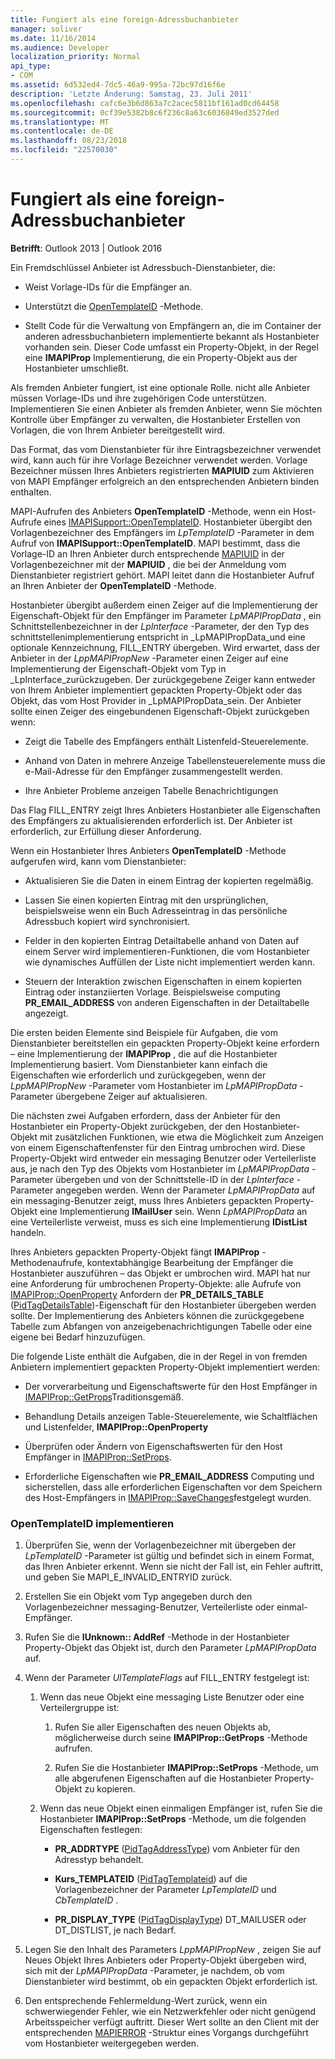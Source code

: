 ```yaml
---
title: Fungiert als eine foreign-Adressbuchanbieter
manager: soliver
ms.date: 11/16/2014
ms.audience: Developer
localization_priority: Normal
api_type:
- COM
ms.assetid: 6d532ed4-7dc5-46a9-995a-72bc97d16f6e
description: 'Letzte Änderung: Samstag, 23. Juli 2011'
ms.openlocfilehash: cafc6e3b6d863a7c2acec5811bf161ad0cd64458
ms.sourcegitcommit: 0cf39e5382b8c6f236c8a63c6036849ed3527ded
ms.translationtype: MT
ms.contentlocale: de-DE
ms.lasthandoff: 08/23/2018
ms.locfileid: "22570030"
---
```

# <a name="acting-as-a-foreign-address-book-provider"></a>Fungiert als eine foreign-Adressbuchanbieter

**Betrifft**: Outlook 2013 | Outlook 2016 
  
Ein Fremdschlüssel Anbieter ist Adressbuch-Dienstanbieter, die: 
  
- Weist Vorlage-IDs für die Empfänger an.
    
- Unterstützt die [OpenTemplateID](iablogon-opentemplateid.md) -Methode. 
    
- Stellt Code für die Verwaltung von Empfängern an, die im Container der anderen adressbuchanbietern implementierte bekannt als Hostanbieter vorhanden sein. Dieser Code umfasst ein Property-Objekt, in der Regel eine **IMAPIProp** Implementierung, die ein Property-Objekt aus der Hostanbieter umschließt. 
    
Als fremden Anbieter fungiert, ist eine optionale Rolle. nicht alle Anbieter müssen Vorlage-IDs und ihre zugehörigen Code unterstützen. Implementieren Sie einen Anbieter als fremden Anbieter, wenn Sie möchten Kontrolle über Empfänger zu verwalten, die Hostanbieter Erstellen von Vorlagen, die von Ihrem Anbieter bereitgestellt wird. 
  
Das Format, das vom Dienstanbieter für ihre Eintragsbezeichner verwendet wird, kann auch für ihre Vorlage Bezeichner verwendet werden. Vorlage Bezeichner müssen Ihres Anbieters registrierten **MAPIUID** zum Aktivieren von MAPI Empfänger erfolgreich an den entsprechenden Anbietern binden enthalten. 
  
MAPI-Aufrufen des Anbieters **OpenTemplateID** -Methode, wenn ein Host-Aufrufe eines [IMAPISupport::OpenTemplateID](imapisupport-opentemplateid.md). Hostanbieter übergibt den Vorlagenbezeichner des Empfängers im _LpTemplateID_ -Parameter in dem Aufruf von **IMAPISupport::OpenTemplateID**. MAPI bestimmt, dass die Vorlage-ID an Ihren Anbieter durch entsprechende [MAPIUID](mapiuid.md) in der Vorlagenbezeichner mit der **MAPIUID** , die bei der Anmeldung vom Dienstanbieter registriert gehört. MAPI leitet dann die Hostanbieter Aufruf an Ihren Anbieter der **OpenTemplateID** -Methode. 
  
Hostanbieter übergibt außerdem einen Zeiger auf die Implementierung der Eigenschaft-Objekt für den Empfänger im Parameter _LpMAPIPropData_ , ein Schnittstellenbezeichner in der _LpInterface_ -Parameter, der den Typ des schnittstellenimplementierung entspricht in _LpMAPIPropData_und eine optionale Kennzeichnung, FILL_ENTRY übergeben. Wird erwartet, dass der Anbieter in der _LppMAPIPropNew_ -Parameter einen Zeiger auf eine Implementierung der Eigenschaft-Objekt vom Typ in _LpInterface_zurückzugeben. Der zurückgegebene Zeiger kann entweder von Ihrem Anbieter implementiert gepackten Property-Objekt oder das Objekt, das vom Host Provider in _LpMAPIPropData_sein. Der Anbieter sollte einen Zeiger des eingebundenen Eigenschaft-Objekt zurückgeben wenn:
  
- Zeigt die Tabelle des Empfängers enthält Listenfeld-Steuerelemente.
    
- Anhand von Daten in mehrere Anzeige Tabellensteuerelemente muss die e-Mail-Adresse für den Empfänger zusammengestellt werden.
    
- Ihre Anbieter Probleme anzeigen Tabelle Benachrichtigungen
    
Das Flag FILL_ENTRY zeigt Ihres Anbieters Hostanbieter alle Eigenschaften des Empfängers zu aktualisierenden erforderlich ist. Der Anbieter ist erforderlich, zur Erfüllung dieser Anforderung.
  
Wenn ein Hostanbieter Ihres Anbieters **OpenTemplateID** -Methode aufgerufen wird, kann vom Dienstanbieter: 
  
- Aktualisieren Sie die Daten in einem Eintrag der kopierten regelmäßig.
    
- Lassen Sie einen kopierten Eintrag mit den ursprünglichen, beispielsweise wenn ein Buch Adresseintrag in das persönliche Adressbuch kopiert wird synchronisiert.
    
- Felder in den kopierten Eintrag Detailtabelle anhand von Daten auf einem Server wird implementieren-Funktionen, die vom Hostanbieter wie dynamisches Auffüllen der Liste nicht implementiert werden kann.
    
- Steuern der Interaktion zwischen Eigenschaften in einem kopierten Eintrag oder instanziierten Vorlage. Beispielsweise computing **PR_EMAIL_ADDRESS** von anderen Eigenschaften in der Detailtabelle angezeigt. 
    
Die ersten beiden Elemente sind Beispiele für Aufgaben, die vom Dienstanbieter bereitstellen ein gepackten Property-Objekt keine erfordern – eine Implementierung der **IMAPIProp** , die auf die Hostanbieter Implementierung basiert. Vom Dienstanbieter kann einfach die Eigenschaften wie erforderlich und zurückgegeben, wenn der _LppMAPIPropNew_ -Parameter vom Hostanbieter im _LpMAPIPropData_ -Parameter übergebene Zeiger auf aktualisieren. 
  
Die nächsten zwei Aufgaben erfordern, dass der Anbieter für den Hostanbieter ein Property-Objekt zurückgeben, der den Hostanbieter-Objekt mit zusätzlichen Funktionen, wie etwa die Möglichkeit zum Anzeigen von einem Eigenschaftenfenster für den Eintrag umbrochen wird. Diese Property-Objekt wird entweder ein messaging Benutzer oder Verteilerliste aus, je nach den Typ des Objekts vom Hostanbieter im _LpMAPIPropData_ -Parameter übergeben und von der Schnittstelle-ID in der _LpInterface_ -Parameter angegeben werden. Wenn der Parameter _LpMAPIPropData_ auf ein messaging-Benutzer zeigt, muss Ihres Anbieters gepackten Property-Objekt eine Implementierung **IMailUser** sein. Wenn _LpMAPIPropData_ an eine Verteilerliste verweist, muss es sich eine Implementierung **IDistList** handeln. 
  
Ihres Anbieters gepackten Property-Objekt fängt **IMAPIProp** -Methodenaufrufe, kontextabhängige Bearbeitung der Empfänger die Hostanbieter auszuführen – das Objekt er umbrochen wird. MAPI hat nur eine Anforderung für umbrochenen Property-Objekte: alle Aufrufe von [IMAPIProp::OpenProperty](imapiprop-openproperty.md) Anfordern der **PR_DETAILS_TABLE** ([PidTagDetailsTable](pidtagdetailstable-canonical-property.md))-Eigenschaft für den Hostanbieter übergeben werden sollte. Der Implementierung des Anbieters können die zurückgegebene Tabelle zum Abfangen von anzeigebenachrichtigungen Tabelle oder eine eigene bei Bedarf hinzuzufügen. 
  
Die folgende Liste enthält die Aufgaben, die in der Regel in von fremden Anbietern implementiert gepackten Property-Objekt implementiert werden:
  
- Der vorverarbeitung und Eigenschaftswerte für den Host Empfänger in [IMAPIProp::GetProps](imapiprop-getprops.md)Traditionsgemäß.
    
- Behandlung Details anzeigen Table-Steuerelemente, wie Schaltflächen und Listenfelder, **IMAPIProp::OpenProperty**
    
- Überprüfen oder Ändern von Eigenschaftswerten für den Host Empfänger in [IMAPIProp::SetProps](imapiprop-setprops.md).
    
- Erforderliche Eigenschaften wie **PR_EMAIL_ADDRESS** Computing und sicherstellen, dass alle erforderlichen Eigenschaften vor dem Speichern des Host-Empfängers in [IMAPIProp::SaveChanges](imapiprop-savechanges.md)festgelegt wurden.
    
### <a name="to-implement-iablogonopentemplateid"></a>OpenTemplateID implementieren
  
1. Überprüfen Sie, wenn der Vorlagenbezeichner mit übergeben der _LpTemplateID_ -Parameter ist gültig und befindet sich in einem Format, das Ihren Anbieter erkennt. Wenn sie nicht der Fall ist, ein Fehler auftritt, und geben Sie MAPI_E_INVALID_ENTRYID zurück. 
    
2. Erstellen Sie ein Objekt vom Typ angegeben durch den Vorlagenbezeichner messaging-Benutzer, Verteilerliste oder einmal-Empfänger. 
    
3. Rufen Sie die **IUnknown:: AddRef** -Methode in der Hostanbieter Property-Objekt das Objekt ist, durch den Parameter _LpMAPIPropData_ auf. 
    
4. Wenn der Parameter _UlTemplateFlags_ auf FILL_ENTRY festgelegt ist: 
    
   1. Wenn das neue Objekt eine messaging Liste Benutzer oder eine Verteilergruppe ist:
      
      1. Rufen Sie aller Eigenschaften des neuen Objekts ab, möglicherweise durch seine **IMAPIProp::GetProps** -Methode aufrufen. 
          
      2. Rufen Sie die Hostanbieter **IMAPIProp::SetProps** -Methode, um alle abgerufenen Eigenschaften auf die Hostanbieter Property-Objekt zu kopieren. 
      
   2. Wenn das neue Objekt einen einmaligen Empfänger ist, rufen Sie die Hostanbieter **IMAPIProp::SetProps** -Methode, um die folgenden Eigenschaften festlegen: 
      
      - **PR_ADDRTYPE** ([PidTagAddressType](pidtagaddresstype-canonical-property.md)) vom Anbieter für den Adresstyp behandelt.
        
      - **Kurs\_TEMPLATEID** ([PidTagTemplateid](pidtagtemplateid-canonical-property.md)) auf die Vorlagenbezeichner der Parameter _LpTemplateID_ und _CbTemplateID_ . 
        
      - **PR_DISPLAY_TYPE** ([PidTagDisplayType](pidtagdisplaytype-canonical-property.md)) DT_MAILUSER oder DT_DISTLIST, je nach Bedarf.
    
5. Legen Sie den Inhalt des Parameters _LppMAPIPropNew_ , zeigen Sie auf Neues Objekt Ihres Anbieters oder Property-Objekt übergeben wird, sich mit der _LpMAPIPropData_ -Parameter, je nachdem, ob vom Dienstanbieter wird bestimmt, ob ein gepackten Objekt erforderlich ist. 
    
6. Den entsprechende Fehlermeldung-Wert zurück, wenn ein schwerwiegender Fehler, wie ein Netzwerkfehler oder nicht genügend Arbeitsspeicher verfügt auftritt. Dieser Wert sollte an den Client mit der entsprechenden [MAPIERROR](mapierror.md) -Struktur eines Vorgangs durchgeführt vom Hostanbieter weitergegeben werden. 
    

